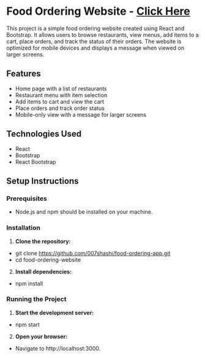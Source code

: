 # Food Ordering Website - [Click Here](https://food-order-shashank.netlify.app/)

This project is a simple food ordering website created using React and Bootstrap. It allows users to browse restaurants, view menus, add items to a cart, place orders, and track the status of their orders. The website is optimized for mobile devices and displays a message when viewed on larger screens.

## Features

- Home page with a list of restaurants
- Restaurant menu with item selection
- Add items to cart and view the cart
- Place orders and track order status
- Mobile-only view with a message for larger screens

## Technologies Used

- React
- Bootstrap
- React Bootstrap

## Setup Instructions

### Prerequisites

- Node.js and npm should be installed on your machine.

### Installation

1. **Clone the repository:**
- git clone https://github.com/007shashi/food-ordering-app.git
- cd food-ordering-website
  

2. **Install dependencies:**
- npm install
  

### Running the Project

1. **Start the development server:**
- npm start


2. **Open your browser:**
- Navigate to http://localhost:3000.
